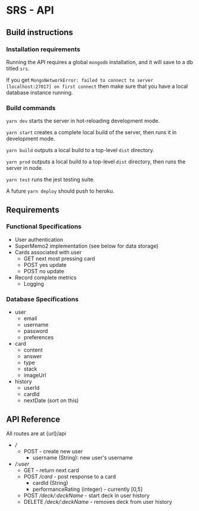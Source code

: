 # SRS - API
## Build instructions
### Installation requirements
Running the API requires a global `mongodb` installation, and it will save to a db titled `srs`. 

If you get `MongoNetworkError: failed to connect to server [localhost:27017] on first connect` then make sure that you have a local database instance running.

### Build commands
`yarn dev` starts the server in hot-reloading development mode. 

`yarn start` creates a complete local build of the server, then runs it in development mode. 

`yarn build` outputs a local build to a top-level `dist` directory.

`yarn prod` outputs a local build to a top-level `dist` directory, then runs the server in node.

`yarn test` runs the jest testing suite.

A future `yarn deploy` should push to heroku.

## Requirements
### Functional Specifications
* User authentication
* SuperMemo2 implementation (see below for data storage)
* Cards associated with user
    - GET next most pressing card
    - POST yes update
    - POST no update
* Record complete metrics 
    - Logging

### Database Specifications
* user
    - email
    - username
    - password
    - preferences
* card
    - content
    - answer
    - type
    - stack
    - imageUrl
* history
    - userId
    - cardId
    - nextDate (sort on this)

## API Reference
All routes are at {url}/api
* */*
    - POST - create new user
        + username (String): new user's username
* */:user*
    - GET - return next card 
    - POST */card* - post response to a card
        + cardId (String)
        + performanceRating (integer) - currently [0,5]
    - POST */deck/:deckName* - start deck in user history
    - DELETE */deck/:deckName* - removes deck from user history
